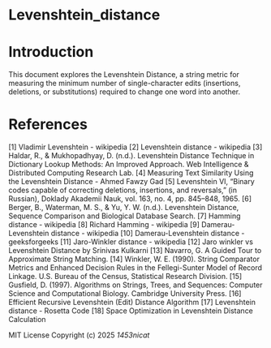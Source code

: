 # Levenshtein_distance

# Introduction

This document explores the Levenshtein Distance, a string metric for measuring the minimum number of single-character edits (insertions, deletions, or substitutions) required to change one word into another.

# References

[1] Vladimir Levenshtein - wikipedia
[2] Levenshtein distance - wikipedia
[3] Haldar, R., & Mukhopadhyay, D. (n.d.). Levenshtein Distance Technique in Dictionary Lookup
Methods: An Improved Approach. Web Intelligence & Distributed Computing Research Lab.
[4] Measuring Text Similarity Using the Levenshtein Distance - Ahmed Fawzy Gad
[5] Levenshtein VI, “Binary codes capable of correcting deletions, insertions, and reversals,” (in
Russian), Doklady Akademii Nauk, vol. 163, no. 4, pp. 845–848, 1965.
[6] Berger, B., Waterman, M. S., & Yu, Y. W. (n.d.). Levenshtein Distance, Sequence Comparison
and Biological Database Search.
[7] Hamming distance - wikipedia
[8] Richard Hamming - wikipedia
[9] Damerau-Levenshtein distance - wikipedia
[10] Damerau-Levenshtein distance - geeksforgeeks
[11] Jaro-Winkler distance - wikipedia
[12] Jaro winkler vs Levenshtein Distance by Srinivas Kulkarni
[13] Navarro, G. A Guided Tour to Approximate String Matching.
[14] Winkler, W. E. (1990). String Comparator Metrics and Enhanced Decision Rules in the
Fellegi-Sunter Model of Record Linkage. U.S. Bureau of the Census, Statistical Research Division.
[15] Gusfield, D. (1997). Algorithms on Strings, Trees, and Sequences: Computer Science and
Computational Biology. Cambridge University Press.
[16] Efficient Recursive Levenshtein (Edit) Distance Algorithm
[17] Levenshtein distance - Rosetta Code
[18] Space Optimization in Levenshtein Distance Calculation

MIT License 
Copyright (c) 2025 *1453nicat*
